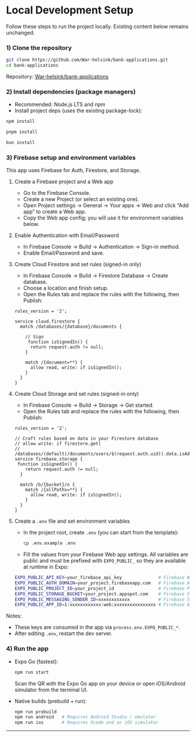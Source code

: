 # Local Development Setup

Follow these steps to run the project locally. Existing content below remains unchanged.

### 1) Clone the repository

```bash
git clone https://github.com/War-helsink/bank-applications.git
cd bank-applications
```

Repository: [War-helsink/bank-applications](https://github.com/War-helsink/bank-applications)

### 2) Install dependencies (package managers)

- Recommended: Node.js LTS and npm
- Install project deps (uses the existing package-lock):

```bash
npm install

pnpm install

bun install
```

### 3) Firebase setup and environment variables

This app uses Firebase for Auth, Firestore, and Storage.

1. Create a Firebase project and a Web app
   - Go to the Firebase Console.
   - Create a new Project (or select an existing one).
   - Open Project settings → General → Your apps → Web and click “Add app” to create a Web app.
   - Copy the Web app config; you will use it for environment variables below.

2. Enable Authentication with Email/Password
   - In Firebase Console → Build → Authentication → Sign-in method.
   - Enable Email/Password and save.

3. Create Cloud Firestore and set rules (signed-in only)
   - In Firebase Console → Build → Firestore Database → Create database.
   - Choose a location and finish setup.
   - Open the Rules tab and replace the rules with the following, then Publish:

   ```plaintext
   rules_version = '2';

   service cloud.firestore {
     match /databases/{database}/documents {
      	
       // Sign 
     	function isSignedIn() {
         return request.auth != null;
       }
     
       match /{document=**} {
         allow read, write: if isSignedIn();
       }
     }
   }
   ```

4. Create Cloud Storage and set rules (signed-in only)
   - In Firebase Console → Build → Storage → Get started.
   - Open the Rules tab and replace the rules with the following, then Publish:

   ```plaintext
   rules_version = '2';

   // Craft rules based on data in your Firestore database
   // allow write: if firestore.get(
   //    /databases/(default)/documents/users/$(request.auth.uid)).data.isAdmin;
   service firebase.storage {
   	function isSignedIn() {
       return request.auth != null;
     }

     match /b/{bucket}/o {
       match /{allPaths=**} {
         allow read, write: if isSignedIn();
       }
     }
   }
   ```

5. Create a `.env` file and set environment variables
   - In the project root, create `.env` (you can start from the template):

     ```bash
     cp .env.example .env
     ```

   - Fill the values from your Firebase Web app settings. All variables are public and must be prefixed with `EXPO_PUBLIC_` so they are available at runtime in Expo:

   ```bash
   EXPO_PUBLIC_API_KEY=your_firebase_api_key              # Firebase Web API key
   EXPO_PUBLIC_AUTH_DOMAIN=your_project.firebaseapp.com   # Firebase Auth domain
   EXPO_PUBLIC_PROJECT_ID=your_project_id                 # Firebase Project ID
   EXPO_PUBLIC_STORAGE_BUCKET=your_project.appspot.com    # Firebase Storage bucket
   EXPO_PUBLIC_MESSAGING_SENDER_ID=xxxxxxxxxxxx           # Firebase Sender ID
   EXPO_PUBLIC_APP_ID=1:xxxxxxxxxxxx:web:xxxxxxxxxxxxxxxx # Firebase App ID
   ```

Notes:
- These keys are consumed in the app via `process.env.EXPO_PUBLIC_*`.
- After editing `.env`, restart the dev server.

### 4) Run the app

- Expo Go (fastest):

  ```bash
  npm run start
  ```

  Scan the QR with the Expo Go app on your device or open iOS/Android simulator from the terminal UI.

- Native builds (prebuild + run):

  ```bash
  npm run prebuild
  npm run android   # Requires Android Studio / emulator
  npm run ios       # Requires Xcode and an iOS simulator
  ```

---
